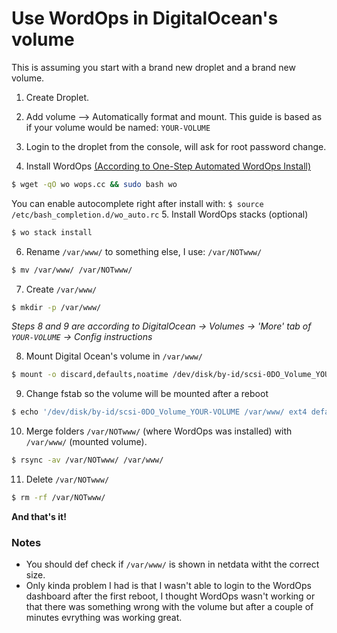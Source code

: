 # Use WordOps in DigitalOcean's volume
This is assuming you start with a brand new droplet and a brand new volume.

1. Create Droplet.
2. Add volume –> Automatically format and mount. This guide is based as if your volume would be named: `YOUR-VOLUME`
3. Login to the droplet from the console, will ask for root password change.

4. Install WordOps [(According to One-Step Automated WordOps Install)](https://docs.wordops.net/getting-started/installation-guide/ "One-Step Automated WordOps Install")
```sh
$ wget -qO wo wops.cc && sudo bash wo
```
You can enable autocomplete right after install with: `$ source /etc/bash_completion.d/wo_auto.rc`
5. Install WordOps stacks (optional)
```sh
$ wo stack install
```
6. Rename `/var/www/`  to something else, I use: `/var/NOTwww/`
```sh
$ mv /var/www/ /var/NOTwww/
```
7. Create `/var/www/`
```sh
$ mkdir -p /var/www/
```
*Steps 8 and 9 are according to DigitalOcean -> Volumes -> 'More' tab of `YOUR-VOLUME` -> Config instructions*

8. Mount Digital Ocean's volume in `/var/www/`
```sh
$ mount -o discard,defaults,noatime /dev/disk/by-id/scsi-0DO_Volume_YOUR-VOLUME /var/www/
```

9. Change fstab so the volume will be mounted after a reboot
```sh
$ echo '/dev/disk/by-id/scsi-0DO_Volume_YOUR-VOLUME /var/www/ ext4 defaults,nofail,discard 0 0' | sudo tee -a /etc/fstab
```
10. Merge folders `/var/NOTwww/` (where WordOps was installed) with `/var/www/` (mounted volume).
```sh
$ rsync -av /var/NOTwww/ /var/www/
```
11. Delete `/var/NOTwww/`
```sh
$ rm -rf /var/NOTwww/
```
**And that's it!**
### Notes
* You should def check if `/var/www/` is shown in netdata witht the correct size.
* Only kinda problem I had is that I wasn't able to login to the WordOps dashboard after the first reboot, I thought WordOps wasn't working or that there was something wrong with the volume but after a couple of minutes evrything was working great.
